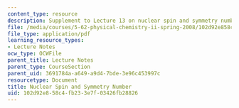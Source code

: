 ```yaml
---
content_type: resource
description: Supplement to Lecture 13 on nuclear spin and symmetry numbers.
file: /media/courses/5-62-physical-chemistry-ii-spring-2008/102d92e858c4fb233e7f03426fb28826_13s_562ln08.pdf
file_type: application/pdf
learning_resource_types:
- Lecture Notes
ocw_type: OCWFile
parent_title: Lecture Notes
parent_type: CourseSection
parent_uid: 3691784a-a649-a9d4-7bde-3e96c453997c
resourcetype: Document
title: Nuclear Spin and Symmetry Number
uid: 102d92e8-58c4-fb23-3e7f-03426fb28826
---
```

